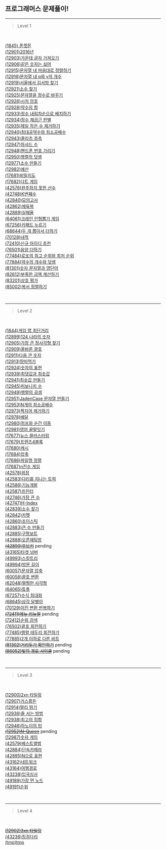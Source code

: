 ## 프로그래머스 문제풀이!

---

> Level 1

<br>

[(1845) 폰켓몬](./src/to30k/1845.js)  
[(12901)2016년](./src/to30k/12901.js)  
[(12903)가운데 글자 가져오기](./src/to30k/12903.js)  
[(12906)같은 숫자는 싫어](./src/to30k/12906.js)  
[(12915)문자열 내 마음대로 정렬하기](./src/to30k/12915.js)  
[(12916)문자열 내 p와 y의 개수](./src/to30k/12916.js)  
[(12919)서울에서 김서방 찾기](./src/to30k/12919.js)  
[(12921)소수 찾기](./src/to30k/12921.js)  
[(12925)문자열을 정수로 바꾸기](./src/to30k/12925.js)  
[(12926)시저 암호](./src/to30k/12926.js)  
[(12928)약수의 합](./src/to30k/12928.js)  
[(12933)정수 내림차순으로 배치하기](./src/to30k/12933.js)  
[(12934)정수 제곱근 판별](./src/to30k/12934.js)  
[(12935)제일 작은 수 제거하기](./src/to30k/12935.js)  
[(12940)최대공약수와 최소공배수](./src/to30k/12940.js)  
[(12943)콜라츠 추측](./src/to30k/12943.js)  
[(12947)하샤드 수](./src/to30k/12947.js)  
[(12948)핸드폰 번호 가리기](./src/to30k/12948.js)  
[(12950)행렬의 덧셈](./src/to30k/12950.js)  
[(12977)소수 만들기](./src/to30k/12977.js)  
[(12982)예산](./src/to30k/12982.js)  
[(17681)비밀지도](./src/to30k/17681.js)  
[(17682)다트 게임](./src/to30k/17682.js)  
[(42576)완주하지 못한 선수](./src/to60k/42576.js)  
[(42748)K번째수](./src/to60k/42748.js)  
[(42840)모의고사](./src/to60k/42840.js)  
[(42862)체육복](./src/to60k/42862.js)  
[(42889)실패율](./src/to60k/42889.js)  
[(64061)크레인 인형뽑기 게임](./src/to90k/64061.js)  
[(67256)키패드 누르기](./src/to90k/67256.js)  
[(68644)두 개 뽑아서 더하기](./src/to90k/68644.js)  
[(70128)내적](./src/to90k/70128.js)  
[(72410)신규 아이디 추천](./src/to90k/72410.js)  
[(76501)음양 더하기](./src/to90k/76501.js)  
[(77484)로또의 최고 순위와 최저 순위](./src/to90k/77484.js)  
[(77884)약수의 개수와 덧셈](./src/to90k/77884.js)  
[(81301)숫자 문자열과 영단어](./src/to90k/81301.js)  
[(82612)부족한 금액 계산하기](./src/to90k/82612.js)  
[(83201)상호 평가](./src/to90k/83201.js)  
[(85002)복서 정렬하기](./src/to90k/85002.js)

<br>

---

> Level 2

<br>

[(1844)게임 맵 최단거리](./src/to30k/1844.js)  
[(12899)124 나라의 숫자](./src/to30k/12899.js)  
[(12905)가장 큰 정사각형 찾기](./src/to30k/12905.js)  
[(12909)올바른 괄호](./src/to30k/12909.js)  
[(12911)다음 큰 숫자](./src/to30k/12911.js)  
[(12913)땅따먹기](./src/to30k/12913.js)  
[(12924)숫자의 표현](./src/to30k/12924.js)  
[(12939)최댓값과 최솟값](./src/to30k/12939.js)  
[(12941)최솟값 만들기](./src/to30k/12941.js)  
[(12945)피보나치 수](./src/to30k/12945.js)  
[(12949)행렬의 곱셈](./src/to30k/12949.js)  
[(12951)JadenCase 문자열 만들기](./src/to30k/12951.js)  
[(12953)N개의 최소공배수](./src/to30k/12953.js)  
[(12973)짝지어 제거하기](./src/to30k/12973.js)  
[(12978)배달](./src/to30k/12978.js)  
[(12980)점프와 순간 이동](./src/to30k/12980.js)  
[(12981)영어 끝말잇기](./src/to30k/12981.js)  
[(17677)뉴스 클러스터링](./src/to30k/17677.js)  
[(17679)프렌즈4블록](./src/to30k/17679.js)  
[(17680)캐시](./src/to30k/17680.js)  
[(17684)압축](./src/to30k/17684.js)  
[(17686)파일명 정렬](./src/to30k/17686.js)  
[(17687)n진수 게임](./src/to30k/17687.js)  
[(42578)위장](./src/to60k/42578.js)  
[(42583)다리를 지나는 트럭](./src/to60k/42583.js)  
[(42586)기능개발](./src/to60k/42586.js)  
[(42587)프린터](./src/to60k/42587.js)  
[(42746)가장 큰 수](./src/to60k/42746.js)  
[(42747)H-Index](./src/to60k/42747.js)  
[(42839)소수 찾기](./src/to60k/42839.js)  
[(42842)카펫](./src/to60k/42842.js)  
[(42860)조이스틱](./src/to60k/42860.js)  
[(42883)큰 수 만들기](./src/to60k/42883.js)  
[(42885)구명보트](./src/to60k/42885.js)  
[(42888)오픈채팅방](./src/to60k/42888.js)  
~~[(42890)후보키](./src/to60k/42890.js)~~ pending  
[(43165)타겟 넘버](./src/to60k/43165.js)  
[(49993)스킬트리](./src/to60k/49993.js)  
[(49994)방문 길이](./src/to60k/49994.js)  
[(60057)문자열 압축](./src/to90k/60057.js)  
[(60058)괄호 변환](./src/to90k/60058.js)  
[(62048)멀쩡한 사각형](./src/to90k/62048.js)  
[(64065)튜플](./src/to90k/64065.js)  
[(67257)수식 최대화](./src/to90k/67257.js)  
[(68645)삼각 달팽이](./src/to90k/68645.js)  
[(70129)이진 변환 반복하기](./src/to90k/70129.js)  
~~[(72411)메뉴 리뉴얼](./src/to90k/72411.js)~~ pending  
[(72412)순위 검색](./src/to90k/72412.js)  
[(76502)괄호 회전하기](./src/to90k/76502.js)  
[(77485)행렬 테두리 회전하기](./src/to90k/77485.js)  
[(77885)2개 이하로 다른 비트](./src/to90k/77885.js)  
~~[(81302)거리두기 확인하기](./src/to90k/81302.js)~~ pending  
~~[(86052)빛의 경로 사이클](./src/to90k/86052.js)~~ pending

<br>

---

> Level 3

<br>

[(12900)2xn 타일링](./src/to30k/12900.js)  
[(12907)거스름돈](./src/to30k/12907.js)  
[(12914)멀리 뛰기](./src/to30k/12914.js)  
[(12936)줄 서는 방법](./src/to30k/12936.js)  
[(12938)최고의 집합](./src/to30k/12938.js)  
[(12946)하노이의 탑](./src/to30k/12946.js)  
~~[(12952)N-Queen](./src/to30k/12952.js)~~ pending  
[(12987)숫자 게임](./src/to30k/12987.js)  
[(42579)베스트앨범](./src/to60k/42579.js)  
[(42884)단속카메라](./src/to60k/42884.js)  
[(42895)N으로 표현](./src/to60k/42895.js)  
[(43162)네트워크](./src/to60k/43162.js)  
[(43164)여행경로](./src/to60k/43164.js)  
[(43238)입국심사](./src/to60k/43238.js)  
[(49189)가장 먼 노드](./src/to60k/49189.js)  
[(49191)순위](./src/to60k/49191.js)

<br>

---

> Level 4

<br>

~~[(12902)3xn 타일링](./src/to30k/12902.js)~~  
[(43236)징검다리](./src/to60k/43236.js)  
[(tmp)tmp](tmp)
